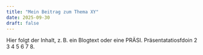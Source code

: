 ```yaml
---
title: "Mein Beitrag zum Thema XY"
date: 2025-09-30
draft: false
---
```


Hier folgt der Inhalt, z. B. ein Blogtext oder eine PRÄSI. Präsentatatiosfdoin 2 3 4 5 6 7 8.
